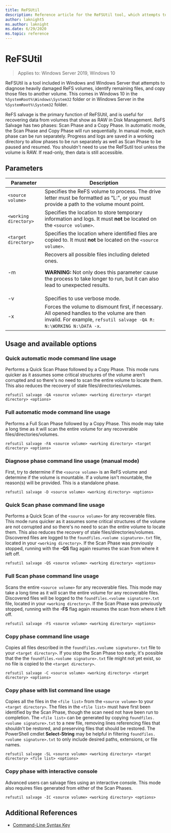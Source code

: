 ```yaml
---
title: ReFSUtil
description: Reference article for the ReFSUtil tool, which attempts to diagnose heavily damaged ReFS volumes, identify remaining files,and copy those files to another volume.
author: laknight5
ms.author: laknight
ms.date: 6/29/2020
ms.topic: reference
---
```


# ReFSUtil

> Applies to: Windows Server 2019, Windows 10

ReFSUtil is a tool included in Windows and Windows Server that attempts to diagnose heavily damaged ReFS volumes, identify remaining files, and copy those files to another volume. This comes in Windows 10 in the `%SystemRoot%\Windows\System32` folder or in Windows Server in the `%SystemRoot%\System32` folder.

ReFS salvage is the primary function of ReFSUtil, and is useful for recovering data from volumes that show as RAW in Disk Management. ReFS Salvage has two phases: Scan Phase and a Copy Phase. In automatic mode, the Scan Phase and Copy Phase will run sequentially. In manual
mode, each phase can be run separately. Progress and logs are saved in a working directory to allow phases to be run separately as well as Scan Phase to be paused and resumed. You shouldn't need to use the ReFSutil tool unless the volume is RAW. If read-only, then data is still accessible.

## Parameters

| Parameter | Description |
|--|--|
| `<source volume>` | Specifies the ReFS volume to process. The drive letter must be formatted as "L:", or you must provide a path to the volume mount point. |
| `<working directory>` | Specifies the location to store temporary information and logs. It must **not** be located on the `<source volume>`. |
| `<target directory>` | Specifies the location where identified files are copied to. It must **not** be located on the `<source volume>`. |
| \-m | Recovers all possible files including deleted ones.<p>**WARNING:** Not only does this parameter cause the process to take longer to run, but it can also lead to unexpected results. |
| \-v | Specifies to use verbose mode. |
| \-x | Forces the volume to dismount first, if necessary. All opened handles to the volume are then invalid. For example, `refsutil salvage -QA R: N:\WORKING N:\DATA -x`. |

## Usage and available options

### Quick automatic mode command line usage

Performs a Quick Scan Phase followed by a Copy Phase. This mode runs quicker as it assumes some critical structures of the volume aren't corrupted and so there's no need to scan the entire volume to locate them. This also reduces the recovery of stale files/directories/volumes.

```
refsutil salvage -QA <source volume> <working directory> <target directory> <options>
```

### Full automatic mode command line usage

Performs a Full Scan Phase followed by a Copy Phase. This mode may take a long time as it will scan the entire volume for any recoverable files/directories/volumes.

```
refsutil salvage -FA <source volume> <working directory> <target directory> <options>
```

### Diagnose phase command line usage (manual mode)

First, try to determine if the `<source volume>` is an ReFS volume and determine if the volume is mountable. If a volume isn't mountable, the reason(s) will be provided. This is a standalone phase.

```
refsutil salvage -D <source volume> <working directory> <options>
```

### Quick Scan phase command line usage

Performs a Quick Scan of the `<source volume>` for any recoverable files. This mode runs quicker as it assumes some critical structures of the volume are not corrupted and so there's no need to scan the entire volume to locate them. This also reduces the recovery of stale files/directories/volumes. Discovered files are logged to the `foundfiles.<volume signature>.txt` file, located in your `<working directory>`. If the Scan Phase was previously stopped, running with the **-QS** flag again resumes the scan from where it left off.

```
refsutil salvage -QS <source volume> <working directory> <options>
```

### Full Scan phase command line usage

Scans the entire `<source volume>` for any recoverable files. This mode may take a long time as it will scan the entire volume for any recoverable files. Discovered files will be logged to the `foundfiles.<volume signature>.txt` file, located in your `<working directory>`. If the Scan Phase was previously stopped, running with the **-FS** flag again resumes the scan from where it left off.

```
refsutil salvage -FS <source volume> <working directory> <options>
```

### Copy phase command line usage

Copies all files described in the `foundfiles.<volume signature>.txt` file to your `<target directory>`. If you stop the Scan Phase too early, it's possible that the the `foundfiles.<volume signature>.txt` file might not yet exist, so no file is copied to the `<target directory>`.

```
refsutil salvage -C <source volume> <working directory> <target directory> <options>
```

### Copy phase with list command line usage

Copies all the files in the `<file list>` from the `<source volume>` to your `<target directory>`. The files in the `<file list>` must have first been identified by the Scan Phase, though the scan need not have been run to completion. The `<file list>` can be generated by copying `foundfiles.<volume signature>.txt` to a new file, removing lines referencing files that shouldn't be restored, and preserving files that should be restored. The PowerShell cmdlet **Select-String** may be helpful in filtering `foundfiles.<volume signature>.txt` to only include desired paths, extensions, or file names.

```
refsutil salvage -SL <source volume> <working directory> <target directory> <file list> <options>
```

### Copy phase with interactive console

Advanced users can salvage files using an interactive console. This mode also requires files generated from either of the Scan Phases.

```
refsutil salvage -IC <source volume> <working directory> <options>
```

## Additional References

- [Command-Line Syntax Key](command-line-syntax-key.md)
